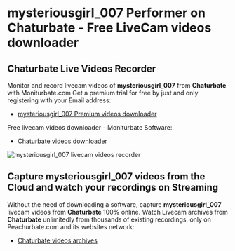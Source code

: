 # mysteriousgirl_007 Performer on Chaturbate - Free LiveCam videos downloader

## Chaturbate Live Videos Recorder

Monitor and record livecam videos of **mysteriousgirl_007** from **Chaturbate** with Moniturbate.com
Get a premium trial for free by just and only registering with your Email address:
* [mysteriousgirl_007 Premium videos downloader](https://moniturbate.com/request-demo-licence-key.html)

Free livecam videos downloader - Moniturbate Software:
* [Chaturbate videos downloader](https://moniturbate.com/moniturbate-download-software.html)

![mysteriousgirl_007 livecam videos recorder](https://peachurnet.com/templates/moniturbate-software.png)


## Capture mysteriousgirl_007 videos from the Cloud and watch your recordings on Streaming

Without the need of downloading a software, capture **mysteriousgirl_007** livecam videos from **Chaturbate** 100% online.
Watch Livecam archives from **Chaturbate** unlimitedly from thousands of existing recordings, only on Peachurbate.com and its websites network:
* [Chaturbate videos archives](https://peachurnet.com/)